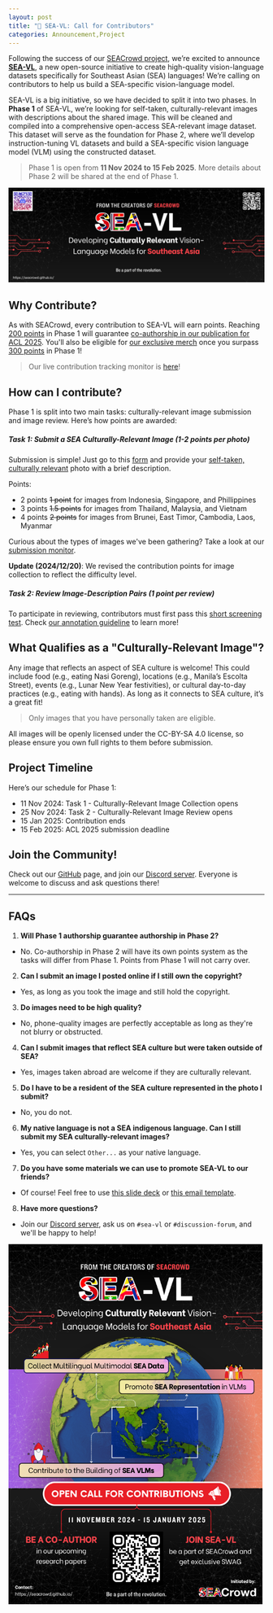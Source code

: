 ```yaml
---
layout: post
title: "🚨 SEA-VL: Call for Contributors"
categories: Announcement,Project
---
```


Following the success of our [SEACrowd project](https://seacrowd.github.io/seacrowd-emnlp-2024/), we’re excited to announce [**SEA-VL**](https://seacrowd.github.io/seavl-launch/), a new open-source initiative to create high-quality vision-language datasets specifically for Southeast Asian (SEA) languages! We’re calling on contributors to help us build a SEA-specific vision-language model.

SEA-VL is a big initiative, so we have decided to split it into two phases. In **Phase 1** of SEA-VL, we’re looking for self-taken, culturally-relevant images with descriptions about the shared image. This will be cleaned and compiled into a comprehensive open-access SEA-relevant image dataset. This dataset will serve as the foundation for Phase 2, where we’ll develop instruction-tuning VL datasets and build a SEA-specific vision language model (VLM) using the constructed dataset.

> Phase 1 is open from **11 Nov 2024 to 15 Feb 2025**. More details about Phase 2 will be shared at the end of Phase 1.

<img width="700" alt="SEA-VL Banner" src="https://github.com/SEACrowd/seacrowd.github.io/blob/master/images/SEA-VL/seavl-banner.png?raw=true">

## Why Contribute?

As with SEACrowd, every contribution to SEA-VL will earn points. Reaching <u>200 points</u> in Phase 1 will guarantee <u>co-authorship in our publication for ACL 2025</u>. You'll also be eligible for <u>our exclusive merch</u> once you surpass <u>300 points</u> in Phase 1!

> Our live contribution tracking monitor is [here](https://docs.google.com/spreadsheets/d/e/2PACX-1vSkp3tZJ2LfJp8ajSotMccXQa4SnWZO-cksktMPExH1418to9B4gMB2ds7FMDTZTsHeb8f-Jghdp44o/pubhtml?gid=1432901868&single=true)!

## How can I contribute?

Phase 1 is split into two main tasks: culturally-relevant image submission and image review. Here’s how points are awarded:

##### Task 1: Submit a SEA Culturally-Relevant Image (1-2 points per photo)

Submission is simple! Just go to this [form](https://docs.google.com/forms/d/e/1FAIpQLScHKqaNlh-SvTD75AtWKkNhFvPNXXDy1eFyrqy3XGXq7M15Vw/viewform) and provide your <u>self-taken, culturally relevant</u> photo with a brief description.

Points:
- 2 points <s>1 point</s> for images from Indonesia, Singapore, and Phillippines
- 3 points <s>1.5 points</s> for images from Thailand, Malaysia, and Vietnam
- 4 points <s>2 points</s> for images from Brunei, East Timor, Cambodia, Laos, Myanmar

Curious about the types of images we've been gathering? Take a look at our [submission monitor](https://docs.google.com/spreadsheets/d/e/2PACX-1vS5NgqIAxMvN-9tnEbuYab1IP6eM_IFjwKFhp-Le072jiB_zAYvbFA5Be7b0R3RUH3E-anvXIjPa02p/pubhtml?gid=2004297798&single=true
).

<b>Update (2024/12/20)</b>: We revised the contribution points for image collection to reflect the difficulty level.

##### Task 2: Review Image-Description Pairs (1 point per review)

To participate in reviewing, contributors must first pass this [short screening test](https://forms.gle/p1MmJcKtier9tYZT9). Check [our annotation guideline](https://docs.google.com/document/d/10VTsoD9Lfh_agxE1doSDjgPD4WsDtElDJJ5u775t68g/edit?usp=sharing) to learn more!

## What Qualifies as a "Culturally-Relevant Image"?

Any image that reflects an aspect of SEA culture is welcome! This could include food (e.g., eating Nasi Goreng), locations (e.g., Manila’s Escolta Street), events (e.g., Lunar New Year festivities), or cultural day-to-day practices (e.g., eating with hands). As long as it connects to SEA culture, it’s a great fit!

> Only images that you have personally taken are eligible.

All images will be openly licensed under the CC-BY-SA 4.0 license, so please ensure you own full rights to them before submission.

## Project Timeline

Here’s our schedule for Phase 1:

- 11 Nov 2024: Task 1 - Culturally-Relevant Image Collection opens
- 25 Nov 2024: Task 2 - Culturally-Relevant Image Review opens
- 15 Jan 2025: Contribution ends
- 15 Feb 2025: ACL 2025 submission deadline

## Join the Community!

Check out our [GitHub](https://github.com/SEACrowd) page, and join our [Discord server](https://discord.gg/XXRHFuvkTA). Everyone is welcome to discuss and ask questions there!

---

## FAQs
1. **Will Phase 1 authorship guarantee authorship in Phase 2?**
- No. Co-authorship in Phase 2 will have its own points system as the tasks will differ from Phase 1. Points from Phase 1 will not carry over.
2. **Can I submit an image I posted online if I still own the copyright?**
- Yes, as long as you took the image and still hold the copyright.
3. **Do images need to be high quality?**
- No, phone-quality images are perfectly acceptable as long as they're not blurry or obstructed.
4. **Can I submit images that reflect SEA culture but were taken outside of SEA?**
- Yes, images taken abroad are welcome if they are culturally relevant.
5. **Do I have to be a resident of the SEA culture represented in the photo I submit?**
- No, you do not.
6. **My native language is not a SEA indigenous language. Can I still submit my SEA culturally-relevant images?**
- Yes, you can select `Other...` as your native language.
7. **Do you have some materials we can use to promote SEA-VL to our friends?**
- Of course! Feel free to use [this slide deck](https://docs.google.com/presentation/d/12FEPmmGzF6MsgQALBiepD7bvmpPNwHsaIUMsnq-MbFw/edit?usp=sharing) or [this email template](https://docs.google.com/document/d/1U1ZbX2i9tbjSccRfqzNqWFMVsOWlIFt4XkYXZ4M6a8k/edit?usp=sharing).
8. **Have more questions?**
- Join our [Discord server](https://discord.gg/XXRHFuvkTA), ask us on `#sea-vl` or `#discussion-forum`, and we'll be happy to help!

<img width="500" alt="SEA-VL Poster" src="https://github.com/SEACrowd/seacrowd.github.io/blob/master/images/SEA-VL/seavl-poster.png?raw=true">

